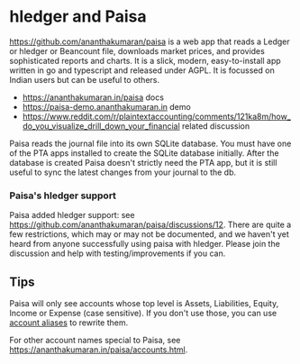 # hledger and Paisa

<https://github.com/ananthakumaran/paisa> is a web app that reads a Ledger or hledger or Beancount file, 
downloads market prices, and provides sophisticated reports and charts.
It is a slick, modern, easy-to-install app written in go and typescript and released under AGPL. 
It is focussed on Indian users but can be useful to others. 

- <https://ananthakumaran.in/paisa> docs
- <https://paisa-demo.ananthakumaran.in> demo
- <https://www.reddit.com/r/plaintextaccounting/comments/121ka8m/how_do_you_visualize_drill_down_your_financial> related discussion

Paisa reads the journal file into its own SQLite database.
You must have one of the PTA apps installed to create the SQLite database initially.
After the database is created Paisa doesn't strictly need the PTA app,
but it is still useful to sync the latest changes from your journal to the db.

### Paisa's hledger support

Paisa added hledger support: see <https://github.com/ananthakumaran/paisa/discussions/12>.
There are quite a few restrictions, which may or may not be documented,
and we haven't yet heard from anyone successfully using paisa with hledger.
Please join the discussion and help with testing/improvements if you can.

## Tips

Paisa will only see accounts whose top level is Assets, Liabilities, Equity, Income or Expense (case sensitive).
If you don't use those, you can use [account aliases](hledger.md#alias-directive) to rewrite them.

For other account names special to Paisa, see <https://ananthakumaran.in/paisa/accounts.html>.

